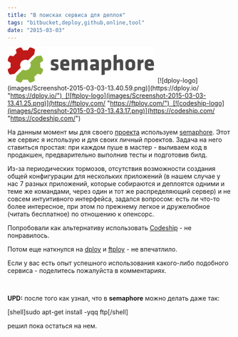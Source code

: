 ```yaml
---
title: "В поисках сервиса для деплоя"
tags: "bitbucket,deploy,github,online,tool"
date: "2015-03-03"
---
```


[![semaphore-logo](images/logo-661a8bb0455b3c85a019aa830dd1b109.png)](https://semaphoreapp.com/ "https://semaphoreapp.com/")  [![dploy-logo](images/Screenshot-2015-03-03-13.40.59.png)](https://dploy.io/ "https://dploy.io/")  [![ftploy-logo](images/Screenshot-2015-03-03-13.41.25.png)](https://ftploy.com/ "https://ftploy.com/")  [![codeship-logo](images/Screenshot-2015-03-03-13.43.17.png)](https://codeship.com/ "https://codeship.com/")

На данным момент мы для своего [проекта](https://www.studytube.nl/ "https://www.studytube.nl/") используем [semaphore](https://semaphoreapp.com/ "https://semaphoreapp.com/"). Этот же сервис я использую и для своих личный проектов. Задача на него ставиться простая: при каждом пуше в мастер - выливаем код в продакшен, предварительно выполнив тесты и подготовив билд.

Из-за периодических тормозов, отсутствия возможности создания общей конфигурации для нескольких приложений (в нашем случае у нас 7 разных приложений, которые собираются и деплоятся одними и теме же командами, через один и тот же распределяющий сервер) и не совсем интуитивного интерфейса, задался вопросом: есть ли что-то более интересное, при этом по прежнему легкое и дружелюбное (читать бесплатное) по отношению к опенсорс.

Попробовали как альтернативу использовать [Codeship](https://codeship.com/ "https://codeship.com/") - не понравилось.

Потом еще наткнулся на [dploy](https://dploy.io/ "https://dploy.io/") и [ftploy](https://ftploy.com/ "https://ftploy.com/") - не впечатлило.

Если у вас есть опыт успешного использования какого-либо подобного сервиса - поделитесь пожалуйста в комментариях.

 

**UPD:** после того как узнал, что в **semaphore** можно делать даже так:

[shell]sudo apt-get install -yqq ftp[/shell]

решил пока остаться на нем.
